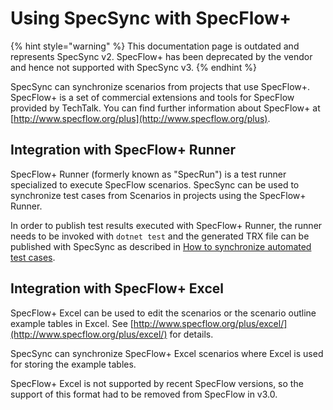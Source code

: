 # Using SpecSync with SpecFlow+

{% hint style="warning" %}
This documentation page is outdated and represents SpecSync v2. SpecFlow+ has been deprecated by the vendor and hence not supported with SpecSync v3.
{% endhint %}

SpecSync can synchronize scenarios from projects that use SpecFlow+. SpecFlow+ is a set of commercial extensions and tools for SpecFlow provided by TechTalk. You can find further information about SpecFlow+ at [http://www.specflow.org/plus](http://www.specflow.org/plus).

## Integration with SpecFlow+ Runner

SpecFlow+ Runner \(formerly known as "SpecRun"\) is a test runner specialized to execute SpecFlow scenarios. SpecSync can be used to synchronize test cases from Scenarios in projects using the SpecFlow+ Runner.

In order to publish test results executed with SpecFlow+ Runner, the runner needs to be invoked with `dotnet test` and the generated TRX file can be published with SpecSync as described in [How to synchronize automated test cases](synchronizing-automated-test-cases.md).

## Integration with SpecFlow+ Excel

SpecFlow+ Excel can be used to edit the scenarios or the scenario outline example tables in Excel. See [http://www.specflow.org/plus/excel/](http://www.specflow.org/plus/excel/) for details.

SpecSync can synchronize SpecFlow+ Excel scenarios where Excel is used for storing the example tables.

SpecFlow+ Excel is not supported by recent SpecFlow versions, so the support of this format had to be removed from SpecFlow in v3.0.

